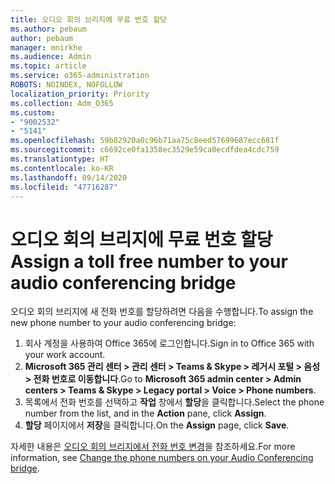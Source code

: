 ```yaml
---
title: 오디오 회의 브리지에 무료 번호 할당
ms.author: pebaum
author: pebaum
manager: mnirkhe
ms.audience: Admin
ms.topic: article
ms.service: o365-administration
ROBOTS: NOINDEX, NOFOLLOW
localization_priority: Priority
ms.collection: Adm_O365
ms.custom:
- "9002532"
- "5141"
ms.openlocfilehash: 59b82920a0c96b71aa75c8eed57699687ecc681f
ms.sourcegitcommit: c6692ce0fa1358ec3529e59ca0ecdfdea4cdc759
ms.translationtype: HT
ms.contentlocale: ko-KR
ms.lasthandoff: 09/14/2020
ms.locfileid: "47716287"
---
```

# <a name="assign-a-toll-free-number-to-your-audio-conferencing-bridge"></a><span data-ttu-id="3021d-102">오디오 회의 브리지에 무료 번호 할당</span><span class="sxs-lookup"><span data-stu-id="3021d-102">Assign a toll free number to your audio conferencing bridge</span></span>

<span data-ttu-id="3021d-103">오디오 회의 브리지에 새 전화 번호를 할당하려면 다음을 수행합니다.</span><span class="sxs-lookup"><span data-stu-id="3021d-103">To assign the new phone number to your audio conferencing bridge:</span></span>

1. <span data-ttu-id="3021d-104">회사 계정을 사용하여 Office 365에 로그인합니다.</span><span class="sxs-lookup"><span data-stu-id="3021d-104">Sign in to Office 365 with your work account.</span></span>
2. <span data-ttu-id="3021d-105">**Microsoft 365 관리 센터 > 관리 센터 > Teams & Skype > 레거시 포털 > 음성 > 전화 번호로 이동합니다**.</span><span class="sxs-lookup"><span data-stu-id="3021d-105">Go to **Microsoft 365 admin center > Admin centers > Teams & Skype > Legacy portal > Voice > Phone numbers**.</span></span>
3. <span data-ttu-id="3021d-106">목록에서 전화 번호를 선택하고 **작업** 창에서 **할당**을 클릭합니다.</span><span class="sxs-lookup"><span data-stu-id="3021d-106">Select the phone number from the list, and in the **Action** pane, click **Assign**.</span></span>
4. <span data-ttu-id="3021d-107">**할당** 페이지에서 **저장**을 클릭합니다.</span><span class="sxs-lookup"><span data-stu-id="3021d-107">On the **Assign** page, click **Save**.</span></span>

<span data-ttu-id="3021d-108">자세한 내용은 [오디오 회의 브리지에서 전화 번호 변경](https://docs.microsoft.com/MicrosoftTeams/change-the-phone-numbers-on-your-audio-conferencing-bridge)을 참조하세요.</span><span class="sxs-lookup"><span data-stu-id="3021d-108">For more information, see [Change the phone numbers on your Audio Conferencing bridge](https://docs.microsoft.com/MicrosoftTeams/change-the-phone-numbers-on-your-audio-conferencing-bridge).</span></span>
